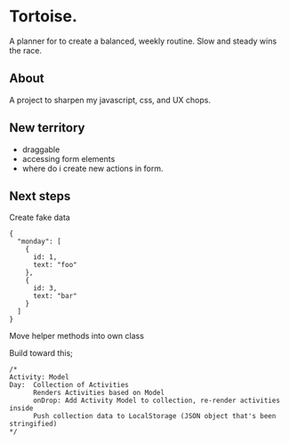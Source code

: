 # Tortoise.
A planner for to create a balanced, weekly routine.
Slow and steady wins the race.

## About
A project to sharpen my javascript, css, and UX chops.


## New territory
- draggable
- accessing form elements
- where do i create new actions in form.


## Next steps

Create fake data

    {
      "monday": [
        {
          id: 1,
          text: "foo"
        },
        {
          id: 3,
          text: "bar"
        }
      ]
    }

Move helper methods into own class

Build toward this;


    /*
    Activity: Model
    Day:  Collection of Activities
          Renders Activities based on Model
          onDrop: Add Activity Model to collection, re-render activities inside
          Push collection data to LocalStorage (JSON object that's been stringified)
    */
